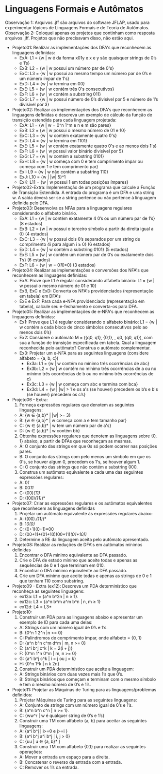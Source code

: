 # Linguagens Formais e Autômatos

Observação 1: Arquivos .jff são arquivos do software JFLAP, usado para experimentar tópicos de Linguagens Formais e de Teoria de Autômatos.
Observação 2: Coloquei apenas os projetos que continham como resposta arquivos .jff. Projetos que não precisavam disso, não estão aqui.

- Projeto01: Realizar as implementações dos DFA's que reconhecem as linguagens definidas:
  - ExA: L1 = {w | w é da forma x01y e x e y são quaisquer strings de 0’s e 1’s}
  - ExB: L2 = {w | w possui um número par de 0's}
  - ExC: L3 = {w | w possui ao mesmo tempo um número par de 0’s e um número ímpar de 1's}
  - ExD: L4 = {w | w termina em 00}
  - ExE: L5 = {w | w contém três 0's consecutivos}
  - ExF: L6 = {w | w contém a substring 011}
  - ExG: L7 = {w | w possui número de 0’s divisível por 5 e número de 1’s divisível por 3}
- Projeto02: Realizar as implementações dos DFA's que reconhecem as linguagens definidas e descreva um exemplo de cálculo da função de transição estendida para cada linguagem projetada:
  - ExA: L1 = {w | w = 0^n 1^m e n e m são pares}
  - ExB: L2 = {w | w possui o mesmo número de 01 e 10}
  - ExC: L3 = {w | w contém exatamente quatro 0's}
  - ExD: L4 = {w | w termina em 1101}
  - ExE: L5 = {w | w contém exatamente quatro 0's e ao menos dois 1's}
  - ExF: L6 = {w | w possui valor binário divisível por 5}
  - ExG: L7 = {w | w contém a substring 0101}
  - ExH: L8 = {w | w começa com 0 e tem comprimento ímpar ou começa com 1 e tem comprimento par}
  - ExI: L9 = {w | w não contém a substring 110}
  - ExJ: L10 = {w | |w| 5}^1
  - ExK: L11 = {w | w possui 1 em todas posições ímpares}
- Projeto02-Extra: Implementação de um programa que calcule a Função de Transição Estendida. A entrada do programa é um DFA e uma string w. A saída deverá ser se a string pertence ou não pertence à linguagem definida pelo DFA.
- Projeto03: Desenvolva os NFAs para a linguagens regulares considerando o alfabeto binário.
  - ExA: L1 = {w | w contém exatamente 4 0’s ou um número par de 1’s} (8 estados)
  - ExB: L2 = {w | w possui o terceiro símbolo a partir da direita igual a 0} (4 estados)
  - ExC: L3 = {w | w possui dois 0’s separados por um string de comprimento 4i para algum i ≥ 0} (6 estados)
  - ExD: L4 = {w | w contém a substring 0101} (5 estados)
  - ExE: L5 = {w | w contém um número par de 0’s ou exatamente dois 1’s} (6 estados)
  - ExF: L6 = {w | w = 0*1*0*0} (3 estados)
- Projeto04: Realizar as implementações e conversões dos NFA's que reconhecem as linguagens definidas:
  - ExA: Prove que L1 é regular considerando alfabeto binário: L1 = {w | w possui o mesmo número de 01 e 10}
  - ExB, ExC e ExD: Converta os NFA's providenciados (representação em tabela) em DFA's
  - ExE e ExF: Para cada e-NFA providenciado (representação em tabela), calcule seu e-fechamento e converta-os para DFA.
- Projeto05: Realizar as implementações de e-NFA's que reconhecem as linguagens definidas:
  - Ex1: Prove que L1 é regular considerando o alfabeto binário: L1 = {w | w contém a cada bloco de cinco símbolos consecutivos pelo ao menos dois 0’s}
  - Ex2: Considere o autômato M = ({q0, q1}, {0,1}, , q0, {q0, q1}), com sua a função de transição especificada em tabela. Qual a linguagem reconhecida pelo autômato? Construa o autômato complementar.
  - Ex3: Projetar um e-NFA para as seguintes linguagens (considere alfabeto = {a, b, c})
    - Ex3a: L1 = {w | w contém no mínimo três ocorrências de abc}
    - Ex3b: L2 = {w | w contém no mínimo três ocorrências de a ou no mínimo três ocorrências de b ou no mínimo três ocorrências de c}
    - Ex3c: L3 = {w | w começa com abc e termina com bca}
    - Ex3d: L4 = {w | |w| > 1 e os a's (se houver) precedem os b’s e b's (se houver) precedem os c’s}
- Projeto06 - Extra:
  1. Forneça expressões regulares que denotem as seguintes linguagens:
    - A: {w ∈ {a,b}* | |w| >= 3}
    - B: {w ∈ {a,b}* | w começa com a e tem tamanho par}
    - C: {w ∈ {a,b}* | w tem um número par de a's}
    - D: {w ∈ {a,b}* | w contém bb}
  2. Obtenha expressões regulares que denotem as linguagens sobre {0, 1} abaixo, a partir de DFAs que reconheçam as mesmas.
    - A: O conjunto das strings em que 0s só podem ocorrer nas posições pares.
    - B: O conjunto das strings com pelo menos um símbolo em que os 0's, se houver algum 0, precedem os 1's, se houver algum 1.
    - C: O conjunto das strings que não contém a substring 000.
  3. Construa um autômato equivalente a cada uma das seguintes expressões regulares:
    - A: 0*1*
    - B: 00*11*
    - C: (00)*(11)*
    - D: ((00)*(11)*)*
- Projeto07: Criar as expressões regulares e os autômatos equivalentes que reconhecem as linguagens definidas
  1. Projetar um autômato equivalente às expressões regulares abaixo:
    - A: ((00)*.(11)*)*
    - B: 1*0(0)*
    - C: (0+1)(0+1)*00
    - D: (00+11+(01+10)(00+11)*(01+10))*
  2. Determine a RE da linguagem aceita pelo autômato apresentado.
- Projeto08: Realizar as reduções de DFA's em autômatos mínimos definidas
  1. Encontrar o DFA mínimo equivalente ao DFA passado.
  2. Crie o DFA de estado mínimo que aceite todas e apenas as sequências de 0 e 1 que terminam em 010.
  3. Encontrar o DFA mínimo equivalente ao DFA passado.
  4. Crie um DFA mínimo que aceite todas e apenas as strings de 0 e 1 que tenham 110 como substring.
- Projeto09 - Extra (ex12): Descreva um PDA determinístico que reconheça as seguintes linguagens:
  - ex12a: L1 = {a^n b^2n | n ≥ 1}.
  - ex12c: L3 = {a^n b^m a^m b^n | n, m ≥ 1}
  - ex12d: L4 = L3*
- Projeto10:
  1. Construir um PDA para as linguagens abaixo e apresentar um exemplo de ID para cada uma delas:
    - A: Strings com um número igual de 0’s e 1’s.
    - B: {0^n 1 2^n |n >= 0}
    - C: Palíndromos de comprimento ímpar, onde alfabeto = {0, 1}
    - D: {a^n b^n c^m d^m | m, n >= 0}
    - E: {a^i b^j c^k | k = 2(i + j)}
    - F: {0^m 1^n 0^m | m, n >= 0}
    - G: {a^i b^j c^k | i = j ou j = k}
    - H: {0^n 1^k | n k 2n}
  2. Construir um PDA determinístico que aceite a linguagem:
    - A: Strings binários com duas vezes mais 1’s que 0’s.
    - B: Strings binários que começam e terminam com o mesmo símbolo e tem o mesmo número de 0’s e 1’s.
- Projeto11: Projetar as Máquinas de Turing para as linguagens/problemas definidos:
  1. Projetar Máquinas de Turing para as seguintes linguagens:
    - A: Conjunto de strings com um número igual de 0’s e 1’s.
    - B: {a^n b^n c^n | n >= 1}.
    - C: {ww^r | w é qualquer string de 0’s e 1’s}
  2. Construir uma TM com alfabeto {a, b} para aceitar as seguintes linguagens:
    - A: {a^i b^j | i>=0 e j>=i }
    - B: {a^i b^j a^i b^j | i, j > 0}
    - C: {uu | u ∈ {a, b}* }
  3. Construir uma TM com alfabeto {0,1} para realizar as seguintes operações:
    - A: Mover a entrada um espaço para a direita.
    - B: Concatenar o reverso da entrada com a entrada.
    - C: Remover os 1’s da entrada.
